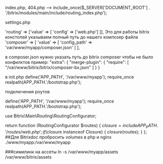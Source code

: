 index.php, 404.php --> include_once($_SERVER['DOCUMENT_ROOT'] . '/bitrix/modules/main/include/routing_index.php');

settings.php

'routing' => ['value' => [
        'config' => ['web.php']
]], 
Это для работы bitrix констолей указываем полный путь до нашего композер файла
'composer' => [
    'value' => [
        'config_path' => 'var/www/myapp/composer.json'
    ]
],

в composer.json нужно указать путь до bitrix composer чтобы не было конфилктов пример:
    "extra": {
        "merge-plugin": {
            "require": [
                "/var/www/bitrix/bitrix/composer-bx.json"
            ]
        }
    }

в init.php 
define('APP_PATH', '/var/www/myapp');
require_once realpath(APP_PATH.'/bootstrap.php');

подключения роутов

define('APP_PATH', '/var/www/myapp');
require_once realpath(APP_PATH.'/bootstrap.php');

use Bitrix\Main\Routing\RoutingConfigurator;

return function (RoutingConfigurator $routes) {
    $closure = include APP_PATH.'/routes/web.php';
    if ($closure instanceof Closure) {
        $closure($routes);
    }
};
##Для Bitrixdoc
пробросить volumes в php и nginx ./www/myapp:/var/www/myapp

###симилинк на ассеты
ln -s /var/www/myapp/assets /var/www/bitrix/assets